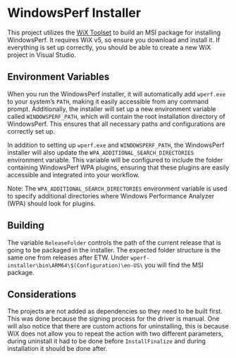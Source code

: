 # WindowsPerf Installer

This project utilizes the [WiX Toolset](https://wixtoolset.org/) to build an MSI package for installing WindowsPerf. It requires WiX v5, so ensure you download and install it. If everything is set up correctly, you should be able to create a new WiX project in Visual Studio.

## Environment Variables

When you run the WindowsPerf installer, it will automatically add `wperf.exe` to your system’s `PATH`, making it easily accessible from any command prompt. Additionally, the installer will set up a new environment variable called `WINDOWSPERF_PATH`, which will contain the root installation directory of WindowsPerf. This ensures that all necessary paths and configurations are correctly set up.

In addition to setting up `wperf.exe` and `WINDOWSPERF_PATH`, the WindowsPerf installer will also update the `WPA_ADDITIONAL_SEARCH_DIRECTORIES` environment variable. This variable will be configured to include the folder containing WindowsPerf WPA plugins, ensuring that these plugins are easily accessible and integrated into your workflow.

Note: The `WPA_ADDITIONAL_SEARCH_DIRECTORIES` environment variable is used to specify additional directories where Windows Performance Analyzer (WPA) should look for plugins.

## Building

The variable `ReleaseFolder` controls the path of the current release that is going to be packaged in the installer. The expected folder structure is the same one from releases after ETW. Under `wperf-installer\bin\ARM64\$(Configuration)\en-US\` you will find the MSI package.

## Considerations

The projects are not added as dependencies so they need to be built first. This was done because the signing process for the driver is manual. One will also notice that there are custom actions for uninstalling, this is because WiX does not allow you to repeat the action with two different parameters, during uninstall it had to be done before `InstallFinalize` and during installation it should be done after.

